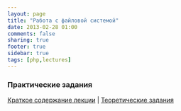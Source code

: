```yaml
---
layout: page
title: "Работа с файловой системой"
date: 2013-02-28 01:00
comments: false
sharing: true
footer: true
sidebar: true
tags: [php,lectures]
---
```

### Практические задания

[Краткое содержание лекции](07-working-with-filesystem.html) |
[Теоретические задания](07-working-with-filesystem-theoretical-tasks.html)

